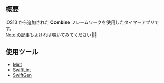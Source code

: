## 概要

iOS13 から追加された **Combine** フレームワークを使用したタイマーアプリです。  
[Note の記事](https://note.com/hayabusabusa/n/na7e1523d0b1e)もよければ覗いてみてください🙇‍♂️

## 使用ツール

- [Mint](https://github.com/yonaskolb/Mint)
- [SwiftLint](https://github.com/realm/SwiftLint)
- [SwiftGen](https://github.com/SwiftGen/SwiftGen)